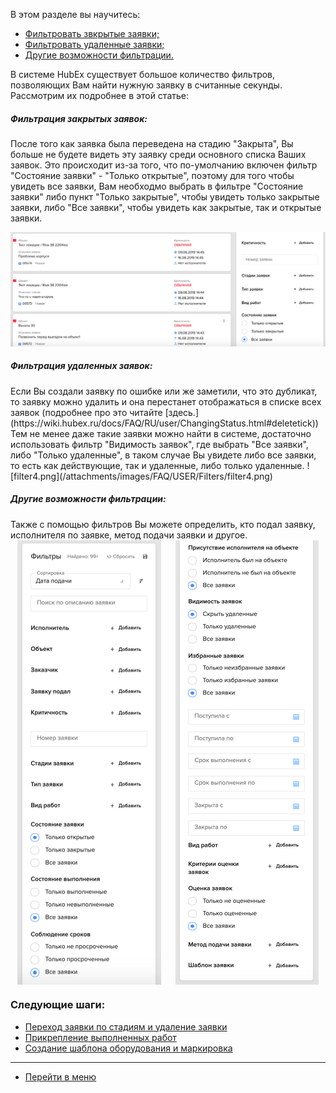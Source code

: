 В этом разделе вы научитесь:
<html>
  <meta charset="utf-8">
  <title>Быстрый переход внутри документа</title>
 <ul>
       <li><a href="#deltick1">Фильтровать звкрытые заявки;</a></li>
       <li><a href="#deltick2">Фильтровать удаленные заявки;</a></li>
       <li><a href="#deltick3">Другие возможности фильтрации.</a></li>
 </ul>
</html>

В системе HubEx существует большое количество фильтров, позволяющих Вам найти нужную заявку в считанные секунды. Рассмотрим их подробнее в этой статье:

<h5 id="deltick1">Фильтрация закрытых заявок: </h5>
После того как заявка была переведена на стадию "Закрыта", Вы больше не будете видеть эту заявку среди основного списка Ваших заявок. Это происходит из-за того, что по-умолчанию включен фильтр "Состояние заявки" - "Только открытые", поэтому для того чтобы увидеть все заявки, Вам необходмо выбрать в фильтре "Состояние заявки" либо пункт "Только закрытые", чтобы увидеть только закрытые заявки, либо "Все заявки", чтобы увидеть как закрытые, так и открытые заявки.

![filter3.png](/attachments/images/FAQ/USER/Filters/filter3.png)

<h5 id="deltick2">Фильтрация удаленных заявок: </h5>
Если Вы создали заявку по ошибке или же заметили, что это дубликат, то заявку можно удалить и она перестанет отображаться в списке всех заявок (подробнее про это читайте [здесь.](https://wiki.hubex.ru/docs/FAQ/RU/user/ChangingStatus.html#deletetick)) Тем не менее даже такие заявки можно найти в системе, достаточно использовать фильтр "Видимость заявок", где выбрать "Все заявки", либо "Только удаленные", в таком случае Вы увидете либо все заявки, то есть как действующие, так и удаленные, либо только удаленные.
![filter4.png](/attachments/images/FAQ/USER/Filters/filter4.png)

<h5 id="deltick3">Другие возможности фильтрации: </h5>
Также с помощью фильтров Вы можете определить, кто подал заявку, исполнителя по заявке, метод подачи заявки и другое.
<div style="display: flex;">
  <img  style="margin: 0 auto; display: block; max-width: 100%;" src="/attachments/images/FAQ/USER/Filters/filter1.jpg" /><img style="margin: 0 auto; display: block; max-width: 100%;" src="/attachments/images/FAQ/USER/Filters/filter2.jpg" />
</div>



### Следующие шаги:
- [Переход заявки по стадиям и удаление заявки](./ChangingStatus.md)
- [Прикрепление выполненных работ](./AttachingFiles.md)
- [Создание шаблона оборудования и маркировка](./CreatingObjTemplates.md)




____
- [Перейти в меню](http://wiki.hubex.ru)
